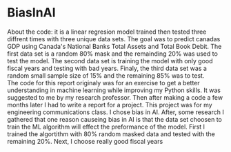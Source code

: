 # BiasInAI
About the code: it is a linear regresion model trained then tested three diffrent times with three unique data sets. The goal was to predict canadas GDP using
Canada's National Banks Total Assets and Total Book Debit. 
The first data set is a random 80% mask and the remainding 20% was used to test the model. 
The second data set is training the model with only good fiscal years and testing with bad years. 
Finaly, the third data set was a random small sample size of 15% and the remaining 85% was to test.  
The code for this report originaly was for an exercise to get a better understanding in machine learning while improving my Python skills. It was suggested to me by my research professor. Then after making a code a few months later I had to write a report for a project. This project was for my engineering communications class. I chose bias in AI. After, some research I gathered that one reason causeing bias in AI is that the data set choosen to train the ML algorithm will effect the preformance of the model. First I trained the algortithm with 80% random masked data and tested with the remaining 20%. Next, I choose really good fiscal years
